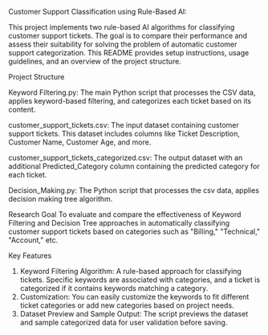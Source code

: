 Customer Support Classification using Rule-Based AI:

This project implements two rule-based AI algorithms for classifying customer support tickets. The goal is to compare their performance and assess their suitability for solving the problem of automatic customer support categorization. This README provides setup instructions, usage guidelines, and an overview of the project structure.

Project Structure

Keyword Filtering.py: The main Python script that processes the CSV data, applies keyword-based filtering, and categorizes each ticket based on its content.

customer_support_tickets.csv: The input dataset containing customer support tickets. This dataset includes columns like Ticket Description, Customer Name, Customer Age, and more.

customer_support_tickets_categorized.csv: The output dataset with an additional Predicted_Category column containing the predicted category for each ticket.

Decision_Making.py: The Python script that processes the csv data, applies decision making tree algorithm. 
   
Research Goal
To evaluate and compare the effectiveness of Keyword Filtering and Decision Tree approaches in automatically classifying customer support tickets based on categories such as "Billing," "Technical," "Account," etc.

Key Features
1. Keyword Filtering Algorithm:
   A rule-based approach for classifying tickets. Specific keywords are associated with categories, and a ticket is categorized if it contains keywords matching a category.
2. Customization:
   You can easily customize the keywords to fit different ticket categories or add new categories based on project needs.
3. Dataset Preview and Sample Output:
   The script previews the dataset and sample categorized data for user validation before saving.

   
